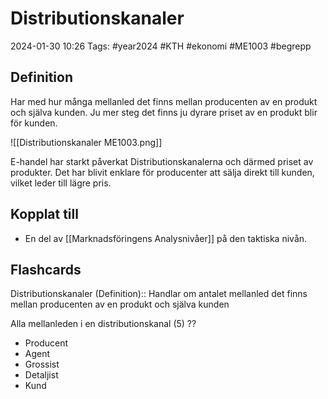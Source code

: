 # Distributionskanaler

2024-01-30 10:26
Tags: #year2024 #KTH #ekonomi #ME1003 #begrepp

## Definition

Har med hur många mellanled det finns mellan producenten av en produkt och själva kunden. Ju mer steg det finns ju dyrare priset av en produkt blir för kunden.

![[Distributionskanaler ME1003.png]]

E-handel har starkt påverkat Distributionskanalerna och därmed priset av produkter. Det har blivit enklare för producenter att sälja direkt till kunden, vilket leder till lägre pris.

## Kopplat till

- En del av [[Marknadsföringens Analysnivåer]] på den taktiska nivån.

## Flashcards

Distributionskanaler (Definition):: Handlar om antalet mellanled det finns mellan producenten av en produkt och själva kunden
<!--SR:!2024-02-18,10,270!2024-02-23,14,294-->

Alla mellanleden i en distributionskanal (5)
??
- Producent
- Agent
- Grossist
- Detaljist
- Kund
<!--SR:!2024-02-21,13,290!2024-02-13,10,270-->
